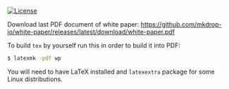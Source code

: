 
[![License](https://img.shields.io/badge/license-MIT-green.svg)](https://github.com/mkdrop-io/white-paper/blob/master/LICENSE.txt)

Download last PDF document of white paper: https://github.com/mkdrop-io/white-paper/releases/latest/download/white-paper.pdf

To build `tex` by yourself run this in order to build it into PDF:

```bash
$ latexmk -pdf wp
```

You will need to have LaTeX installed and `latexextra` package for some Linux distributions.
